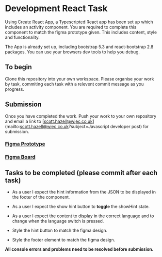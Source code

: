 # Development React Task
Using Create React App, a Typescripted React app has been set up which includes an activity component. You are required to complete this component to match the figma prototype given. This includes content, style and functionality.  

The App is already set up, including bootstrap 5.3 and react-bootstrap 2.8 packages. You can use your browsers dev tools to help you debug.
## To begin
Clone this repository into your own workspace. Please organise your work by task, commiting each task with a relevent commit message as you progress.
## Submission
Once you have completed the work. Push your work to your own repository and email a link to [scott.hazell@wjec.co.uk](mailto:scott.hazell@wjec.co.uk?subject=Javascript developer post) for submission. 

### [Figma Prototype](https://www.figma.com/proto/kLcuWE6XbD5oU9N7TRtsXg/Activity-Component?node-id=1%3A49&scaling=scale-down-width&page-id=1%3A26&starting-point-node-id=1%3A49) 

### [Figma Board](https://www.figma.com/file/kLcuWE6XbD5oU9N7TRtsXg/Activity-Component?node-id=1%3A26) 


## Tasks to be completed (please commit after each task)

- As a user I expect the hint information from the JSON to be displayed in the footer of the component. 

- As a user I expect the show hint button to **toggle** the showHint state.

- As a user I expect the content to display in the correct language and to change when the language switch is pressed. 

- Style the hint button to match the figma design.

- Style the footer element to match the figma design.

**All console errors and problems need to be resolved before submission.**
